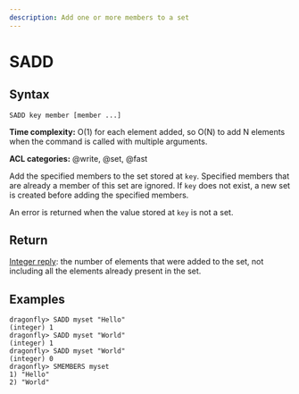 ```yaml
---
description: Add one or more members to a set
---
```


# SADD

## Syntax

    SADD key member [member ...]

**Time complexity:** O(1) for each element added, so O(N) to add N elements when the command is called with multiple arguments.

**ACL categories:** @write, @set, @fast

Add the specified members to the set stored at `key`.
Specified members that are already a member of this set are ignored.
If `key` does not exist, a new set is created before adding the specified
members.

An error is returned when the value stored at `key` is not a set.

## Return

[Integer reply](https://redis.io/docs/reference/protocol-spec#resp-integers): the number of elements that were added to the set, not including
all the elements already present in the set.

## Examples

```shell
dragonfly> SADD myset "Hello"
(integer) 1
dragonfly> SADD myset "World"
(integer) 1
dragonfly> SADD myset "World"
(integer) 0
dragonfly> SMEMBERS myset
1) "Hello"
2) "World"
```
